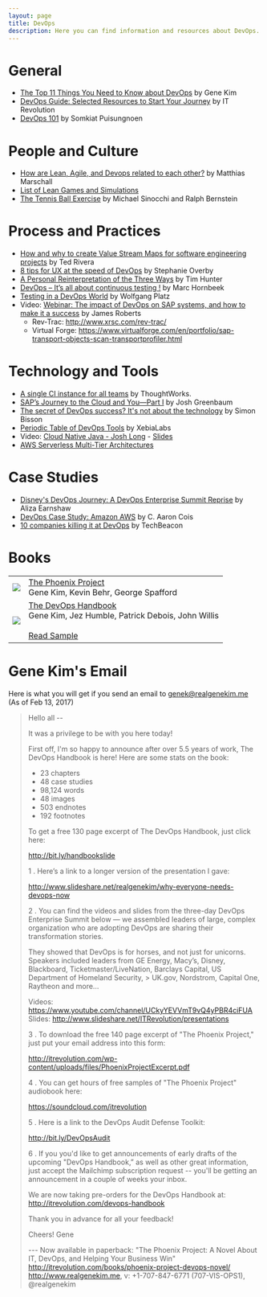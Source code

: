 ```yaml
---
layout: page
title: DevOps
description: Here you can find information and resources about DevOps.
---
```


# General

- [The Top 11 Things You Need to Know about DevOps](http://images.itrevolution.com/documents/Top_11_DevOps_01_2015.pdf) by Gene Kim
- [DevOps Guide: Selected Resources to Start Your Journey](https://dl.orangedox.com/devops-guide-v1) by IT Revolution
- [DevOps 101](https://www.slideshare.net/up1/devops-101-64995386) by Somkiat Puisungnoen

# People and Culture

- [How are Lean, Agile, and Devops related to each other?](http://www.agileweboperations.com/lean-agile-devops-related) by Matthias Marschall
- [List of Lean Games and Simulations](http://www.leansimulations.org/p/huge-list-of-free-lean-games.html)
- [The Tennis Ball Exercise](http://leaninsider.productivitypress.com/2008/12/tennis-ball-exercise.html) by Michael Sinocchi and Ralph Bernstein

# Process and Practices

- [How and why to create Value Stream Maps for software engineering projects](https://www.ibm.com/developerworks/rational/library/10/howandwhytocreatevaluestreammapsforswengineerprojects/) by Ted Rivera
- [8 tips for UX at the speed of DevOps](https://www.hpe.com/h30683/us/en/strategic-business-insights/c/it-operations/business-strategy/8-tips-for-ux-at-the-speed-of-devops.html) by Stephanie Overby
- [A Personal Reinterpretation of the Three Ways](http://itrevolution.com/a-personal-reinterpretation-of-the-three-ways/) by Tim Hunter
- [DevOps – It’s all about continuous testing !](https://devops.com/devops-continuous-testing/) by Marc Hornbeek
- [Testing in a DevOps World](https://www.sogeti.nl/sites/default/files/Testing%20in%20a%20DevOps%20World-Wolfgang%20Platz-Tricentis%20-QAD16.pdf) by Wolfgang Platz
- Video: [Webinar: The impact of DevOps on SAP systems, and how to make it a success](http://www.basistechnologies.com/webinar-the-impact-of-DevOps-on-SAP-systems) by James Roberts
  - Rev-Trac: http://www.xrsc.com/rev-trac/
  - Virtual Forge: https://www.virtualforge.com/en/portfolio/sap-transport-objects-scan-transportprofiler.html

# Technology and Tools

- [A single CI instance for all teams](https://www.thoughtworks.com/radar/techniques/a-single-ci-instance-for-all-teams) by ThoughtWorks.
- [SAP’s Journey to the Cloud and You—Part I](https://www.asug.com/news/saps-journey-to-the-cloud-and-you-part-i) by Josh Greenbaum
- [The secret of DevOps success? It's not about the technology](http://www.zdnet.com/article/the-secret-of-devops-success-its-not-about-the-technology/) by Simon Bisson
- [Periodic Table of DevOps Tools](https://xebialabs.com/periodic-table-of-devops-tools/) by XebiaLabs
- Video: [Cloud Native Java - Josh Long](https://www.youtube.com/watch?v=5q8B6lYhFvE) - [Slides](http://www.slideshare.net/SpringCentral/cloud-native-java)
- [AWS Serverless Multi-Tier Architectures](https://d0.awsstatic.com/whitepapers/AWS_Serverless_Multi-Tier_Architectures.pdf)

# Case Studies

- [Disney's DevOps Journey: A DevOps Enterprise Summit Reprise](https://puppet.com/blog/disney-s-devops-journey-a-devops-enterprise-summit-reprise) by Aliza Earnshaw
- [DevOps Case Study: Amazon AWS](https://insights.sei.cmu.edu/devops/2015/02/devops-case-study-amazon-aws.html) by C. Aaron Cois
- [10 companies killing it at DevOps](https://techbeacon.com/10-companies-killing-it-devops) by TechBeacon

# Books

|  |  |
|:---:|---|
| ![](http://akamaicovers.oreilly.com/images/9780988262508/cat.gif) | [The Phoenix Project](http://shop.oreilly.com/product/9780988262508.do)<br /> Gene Kim, Kevin Behr, George Spafford |
| ![](http://akamaicovers.oreilly.com/images/9781942788003/cat.gif) | [The DevOps Handbook](http://shop.oreilly.com/product/9781942788003.do)<br /> Gene Kim, Jez Humble, Patrick Debois, John Willis <br /><br />[Read Sample](http://images.itrevolution.com/documents/The_Phoenix_Project_excerpt.pdf) |

# Gene Kim's Email

Here is what you will get if you send an email to [genek@realgenekim.me](mailto:genek@realgenekim.me?subject=devops) (As of Feb 13, 2017)

> Hello all -- 
> 
> It was a privilege to be with you here today! 
> 
> First off, I'm so happy to announce after over 5.5 years of work, The DevOps Handbook is here! Here are some stats on the book: 
> 
> - 23 chapters 
> - 48 case studies 
> - 98,124 words 
> - 48 images 
> - 503 endnotes 
> - 192 footnotes 
> 
> To get a free 130 page excerpt of The DevOps Handbook, just click here: 
> 
> http://bit.ly/handbookslide 
> 
> 1 . Here’s a link to a longer version of the presentation I gave: 
> 
> http://www.slideshare.net/realgenekim/why-everyone-needs-devops-now 
> 
> 2 . You can find the videos and slides from the three-day DevOps Enterprise Summit below — we assembled leaders of large, complex organization who are adopting DevOps are sharing their transformation stories. 
> 
> They showed that DevOps is for horses, and not just for unicorns. Speakers included leaders from GE Energy, Macy’s, Disney, Blackboard, Ticketmaster/LiveNation, Barclays Capital, US Department of Homeland Security, > UK.gov, Nordstrom, Capital One, Raytheon and more… 
> 
> Videos: https://www.youtube.com/channel/UCkyYEVVmT9vQ4yPBR4ciFUA 
> Slides: http://www.slideshare.net/ITRevolution/presentations 
> 
> 3 . To download the free 140 page excerpt of "The Phoenix Project," just put your email address into this form: 
> 
> http://itrevolution.com/wp-content/uploads/files/PhoenixProjectExcerpt.pdf 
> 
> 4 . You can get hours of free samples of "The Phoenix Project" audiobook here: 
> 
> https://soundcloud.com/itrevolution 
> 
> 5 . Here is a link to the DevOps Audit Defense Toolkit: 
> 
> http://bit.ly/DevOpsAudit 
> 
> 6 . If you you'd like to get announcements of early drafts of the upcoming "DevOps Handbook,” as well as other great information, just accept the Mailchimp subscription request -- you'll be getting an announcement in a couple of weeks your inbox. 
> 
> We are now taking pre-orders for the DevOps Handbook at: 
> http://itrevolution.com/devops-handbook 
> 
> Thank you in advance for all your feedback! 
> 
> Cheers! 
> Gene 
>
> \--- 
> Now available in paperback: "The Phoenix Project: A Novel About IT, DevOps, and Helping Your Business Win" 
> http://itrevolution.com/books/phoenix-project-devops-novel/ 
> http://www.realgenekim.me, v: +1-707-847-6771 (707-VIS-OPS1), @realgenekim 

